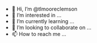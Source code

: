 - 👋 Hi, I’m @tlmooreclemson
- 👀 I’m interested in ...
- 🌱 I’m currently learning ...
- 💞️ I’m looking to collaborate on ...
- 📫 How to reach me ...

<!---
tlmooreclemson/tlmooreclemson is a ✨ special ✨ repository because its `README.md` (this file) appears on your GitHub profile.
You can click the Preview link to take a look at your changes.
--->
